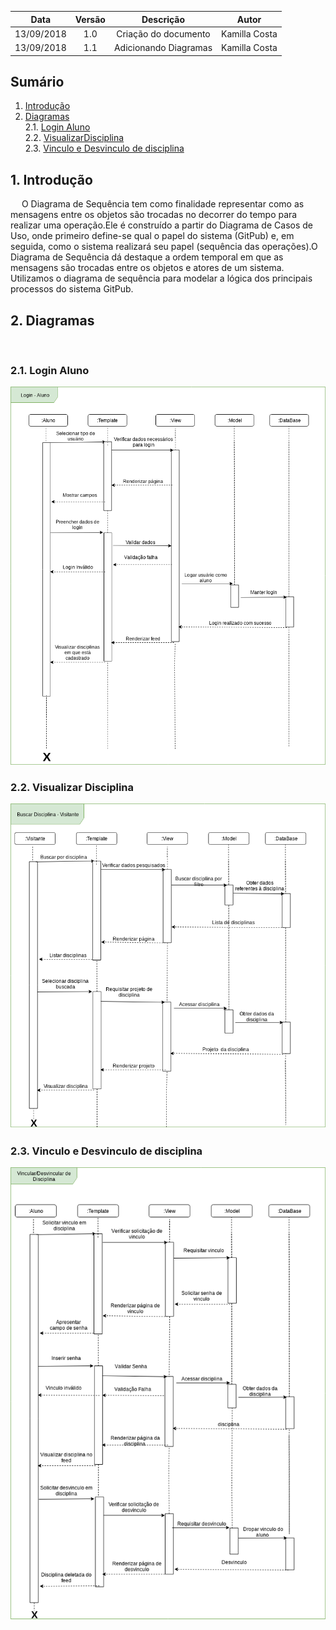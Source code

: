 | Data       | Versão | Descrição               | Autor             |
|:----------:|:------:|:-----------------------:|:-----------------:|
| 13/09/2018 | 1.0    | Criação do documento    | Kamilla Costa     |
| 13/09/2018 | 1.1    | Adicionando Diagramas   | Kamilla Costa     |

## Sumário
1. [Introdução](#1-introdução)  
2. [Diagramas](#2-diagramas) <br>
2.1. [Login Aluno](##21-login-aluno) <br>
2.2. [VisualizarDisciplina](##22-visualizar-disciplina) <br>
2.3. [Vinculo e Desvinculo de disciplina](##23-vinculo-e-desvinculo-de-disciplina)


## 1. Introdução
&emsp; O Diagrama de Sequência tem como finalidade representar como as mensagens entre os objetos são trocadas no decorrer do tempo para realizar uma operação.Ele é construído a partir do Diagrama de Casos de Uso, onde primeiro define-se qual o papel do sistema (GitPub) e, em seguida, como o sistema realizará seu papel (sequência das operações).O Diagrama de Sequência dá destaque a ordem temporal em que as mensagens são trocadas entre os objetos e atores de um sistema. Utilizamos o diagrama de sequência para modelar a lógica dos principais processos do sistema GitPub.

## 2. Diagramas
&emsp;

### 2.1. Login Aluno
![Login Aluno](images/DiagramaSequencialLoginAlunov1.png)

### 2.2. Visualizar Disciplina
![Visualizar Disciplina](images/DiagramaSequencialBuscarDisciplinav1.png)

### 2.3. Vinculo e Desvinculo de disciplina
![Vinculo/Desvinculo de Disciplina](images/DiagramaSequencialVincularDisciplinav1.png)
